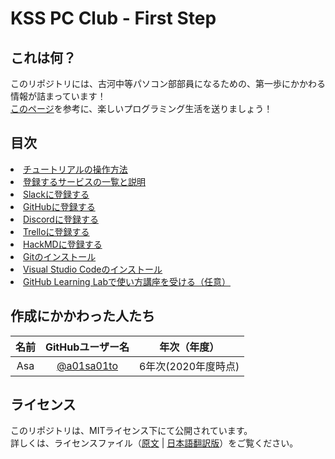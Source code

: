 # KSS PC Club - First Step

## これは何？
このリポジトリには、古河中等パソコン部部員になるための、第一歩にかかわる情報が詰まっています！<br>
[このページ](https://firststep.kss-pc.club/)を参考に、楽しいプログラミング生活を送りましょう！

## 目次
<li><a href="https://firststep.kss-pc.club/#/1">チュートリアルの操作方法</a></li>
<li><a href="https://firststep.kss-pc.club/#/3">登録するサービスの一覧と説明</a></li>
<li><a href="https://firststep.kss-pc.club/#/4">Slackに登録する</a></li>
<li><a href="https://firststep.kss-pc.club/#/5">GitHubに登録する</a></li>
<li><a href="https://firststep.kss-pc.club/#/6">Discordに登録する</a></li>
<li><a href="https://firststep.kss-pc.club/#/7">Trelloに登録する</a></li>
<li><a href="https://firststep.kss-pc.club/#/8">HackMDに登録する</a></li>
<li><a href="https://firststep.kss-pc.club/#/9">Gitのインストール</a></li>
<li><a href="https://firststep.kss-pc.club/#/10">Visual Studio Codeのインストール</a></li>
<li><a href="https://firststep.kss-pc.club/#/11">GitHub Learning Labで使い方講座を受ける（任意）</a></li>

## 作成にかかわった人たち

| 名前 | GitHubユーザー名 | 年次（年度） |
|:---:|:---------------:|:----------:|
| Asa | [@a01sa01to](https://github.com/a01sa01to) | 6年次(2020年度時点) |

## ライセンス
このリポジトリは、MITライセンス下にて公開されています。<br>
詳しくは、ライセンスファイル（[原文](./LICENSE) | [日本語翻訳版](./LICENSE_ja.md)）をご覧ください。